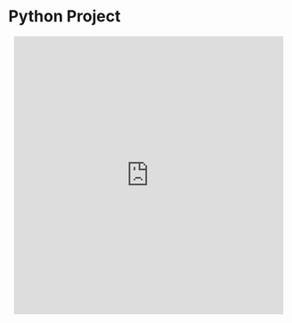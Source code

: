# Python Project
<div class="row justify-content-center" style="margin: 2%;">
    <iframe frameborder="0" width="100%" height="500px" src="https://replit.com/@Tigran7/TigranCSP3-1#InfoDB.py?lite=true">
    </iframe>
</div>
